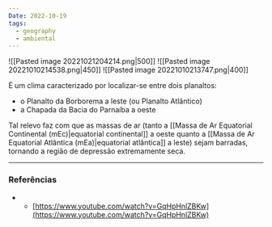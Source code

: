 ```yaml
---
Date: 2022-10-19
tags:
  - geography
  - ambiental
---
```

![[Pasted image 20221021204214.png|500]] ![[Pasted image 20221010214538.png|450]] ![[Pasted image 20221010213747.png|400]]

É um clima caracterizado por localizar-se entre dois planaltos: 
- o Planalto da Borborema a leste (ou Planalto Atlântico)
- a Chapada da Bacia do Parnaíba a oeste

Tal relevo faz com que as massas de ar (tanto a [[Massa de Ar Equatorial Continental (mEc)|equatorial continental]] a oeste quanto a [[Massa de Ar Equatorial Atlântica (mEa)|equatorial atlântica]] a leste) sejam barradas, tornando a região de depressão extremamente seca.


---
### Referências
- - [https://www.youtube.com/watch?v=GqHpHnlZBKw](https://www.youtube.com/watch?v=GqHpHnlZBKw)
